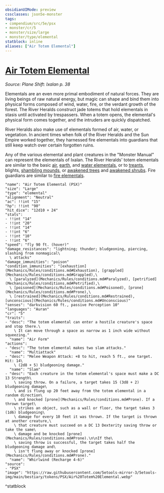 ```yaml
---
obsidianUIMode: preview
cssclasses: json5e-monster
tags:
- compendium/src/5e/psx
- monster/cr/5
- monster/size/large
- monster/type/elemental
statblock: inline
aliases: ["Air Totem Elemental"]
---
```

# [Air Totem Elemental](Mechanics\bestiary\elemental/air-totem-elemental-psx.md)
*Source: Plane Shift: Ixalan p. 38*  

Elementals are an even more primal embodiment of natural forces. They are living beings of raw natural energy, but magic can shape and bind them into physical forms composed of wind, water, fire, or the verdant growth of the forest. The River Heralds construct jade totems that hold elementals in stasis until activated by trespassers. When a totem opens, the elemental's physical form comes together, and the intruders are quickly dispatched.

River Heralds also make use of elementals formed of air, water, or vegetation. In ancient times when folk of the River Heralds and the Sun Empire worked together, they harnessed fire elementals into guardians that still keep watch over certain forgotten ruins.

Any of the various elemental and plant creatures in the "Monster Manual" can represent the elementals of Ixalan. The River Heralds' totem elementals are similar to the basic [air](Mechanics/bestiary/elemental/air-elemental.md), [earth](Mechanics/bestiary/elemental/earth-elemental.md), and [water elementals](Mechanics/bestiary/elemental/water-elemental.md), or to [treants](Mechanics/bestiary/plant/treant.md), blights, [shambling mounds](Mechanics/bestiary/plant/shambling-mound.md), or [awakened trees](Mechanics/bestiary/plant/awakened-tree.md) and [awakened shrubs](Mechanics/bestiary/plant/awakened-shrub.md). Fire guardians are similar to [fire elementals](Mechanics/bestiary/elemental/fire-elemental.md).

```statblock
"name": "Air Totem Elemental (PSX)"
"size": "Large"
"type": "elemental"
"alignment": "Neutral"
"ac": !!int "15"
"hp": !!int "90"
"hit_dice": "12d10 + 24"
"stats":
- !!int "14"
- !!int "20"
- !!int "14"
- !!int "6"
- !!int "10"
- !!int "6"
"speed": "fly 90 ft. (hover)"
"damage_resistances": "lightning; thunder; bludgeoning, piercing, slashing from nonmagical\
  \ attacks"
"damage_immunities": "poison"
"condition_immunities": "[exhaustion](Mechanics/Rules/conditions.md#Exhaustion), [grappled](Mechanics/Rules/conditions.md#Grappled),\
  \ [paralyzed](Mechanics/Rules/conditions.md#Paralyzed), [petrified](Mechanics/Rules/conditions.md#Petrified),\
  \ [poisoned](Mechanics/Rules/conditions.md#Poisoned), [prone](Mechanics/Rules/conditions.md#Prone),\
  \ [restrained](Mechanics/Rules/conditions.md#Restrained), [unconscious](Mechanics/Rules/conditions.md#Unconscious)"
"senses": "darkvision 60 ft., passive Perception 10"
"languages": "Auran"
"cr": "5"
"traits":
- "desc": "The totem elemental can enter a hostile creature's space and stop there.\
    \ It can move through a space as narrow as 1 inch wide without squeezing."
  "name": "Air Form"
"actions":
- "desc": "The totem elemental makes two slam attacks."
  "name": "Multiattack"
- "desc": "Melee Weapon Attack: +8 to hit, reach 5 ft., one target. Hit: 14\
    \ (2d8 + 5) bludgeoning damage."
  "name": "Slam"
- "desc": "Each creature in the totem elemental's space must make a DC 13 Strength\
    \ saving throw. On a failure, a target takes 15 (3d8 + 2) bludgeoning damage\
    \ and is flung up 20 feet away from the totem elemental in a random direction\
    \ and knocked [prone](Mechanics/Rules/conditions.md#Prone). If a thrown target\
    \ strikes an object, such as a wall or floor, the target takes 3 (1d6) bludgeoning\
    \ damage for every 10 feet it was thrown. If the target is thrown at another creature,\
    \ that creature must succeed on a DC 13 Dexterity saving throw or take the same\
    \ damage and be knocked [prone](Mechanics/Rules/conditions.md#Prone).\n\nIf the\
    \ saving throw is successful, the target takes half the bludgeoning damage and\
    \ isn't flung away or knocked [prone](Mechanics/Rules/conditions.md#Prone)."
  "name": "Whirlwind (Recharge 4-6)"
"source":
- "PSX"
"image": "https://raw.githubusercontent.com/5etools-mirror-3/5etools-img/main/bestiary/tokens/PSX/Air%20Totem%20Elemental.webp"
```
^statblock